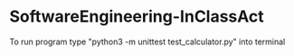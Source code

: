 # SoftwareEngineering-InClassAct
To run program type "python3 -m unittest test_calculator.py" into terminal
